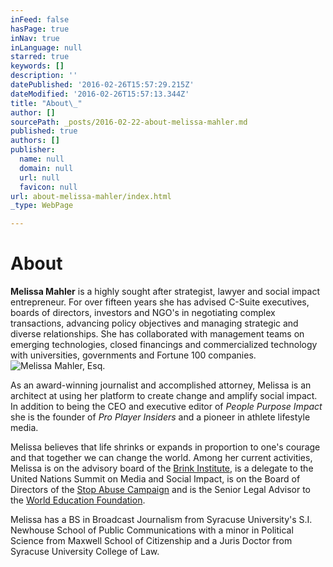 ```yaml
---
inFeed: false
hasPage: true
inNav: true
inLanguage: null
starred: true
keywords: []
description: ''
datePublished: '2016-02-26T15:57:29.215Z'
dateModified: '2016-02-26T15:57:13.344Z'
title: "About\_"
author: []
sourcePath: _posts/2016-02-22-about-melissa-mahler.md
published: true
authors: []
publisher:
  name: null
  domain: null
  url: null
  favicon: null
url: about-melissa-mahler/index.html
_type: WebPage

---
```

# About 

**Melissa Mahler** is a highly sought after strategist, lawyer and social impact entrepreneur. For over fifteen years she has advised C-Suite executives, boards of directors, investors and NGO's in negotiating complex transactions, advancing policy objectives and managing strategic and diverse relationships. She has collaborated with management teams on emerging technologies, closed financings and commercialized technology with universities, governments and Fortune 100 companies. ![Melissa Mahler, Esq.](https://s3-us-west-2.amazonaws.com/the-grid-img/p/daa5f292522ad9766ca63b369c7131e72c5cc9d1.jpg)

As an award-winning journalist and accomplished attorney, Melissa is an architect at using her platform to create change and amplify social impact. In addition to being the CEO and executive editor of _People Purpose Impact_ she is the founder of _Pro Player Insiders_ and a pioneer in athlete lifestyle media. 

Melissa believes that life shrinks or expands in proportion to one's courage and that together we can change the world. Among her current activities, Melissa is on the advisory board of the [Brink Institute][0], is a delegate to the United Nations Summit on Media and Social Impact, is on the Board of Directors of the [Stop Abuse Campaign][1] and is the Senior Legal Advisor to the [World Education Foundation][2]. 

Melissa has a BS in Broadcast Journalism from Syracuse University's S.I. Newhouse School of Public Communications with a minor in Political Science from Maxwell School of Citizenship and a Juris Doctor from Syracuse University College of Law.

[0]: http://brinkinstitute.org/
[1]: https://stopabusecampaign.com/
[2]: http://www.worldef.com/